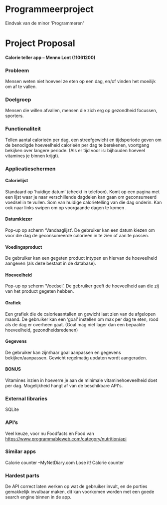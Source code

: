 # Programmeerproject
Eindvak van de minor 'Programmeren'

# Project Proposal
#### Calorie teller app – Menno Lont (11061200)

### Probleem
Mensen weten niet hoeveel ze eten op een dag, en/of vinden het moeilijk om af te vallen.

### Doelgroep
Mensen die willen afvallen, mensen die zich erg op gezondheid focussen, sporters.

### Functionaliteit
Tellen aantal calorieën per dag, een streefgewicht en tijdsperiode geven om de benodigde hoeveelheid calorieën per dag te berekenen, voortgang bekijken over langere periode. (Als er tijd voor is: bijhouden hoeveel vitamines je binnen krijgt).

### Applicatieschermen
#### Calorielijst
Standaard op ‘huidige datum’ (checkt in telefoon). Komt op een pagina met een lijst waar je naar verschillende dagdelen kan gaan om geconsumeerd voedsel in te vullen. Som van huidige calorietelling van die dag onderin. Kan ook naar links swipen om op voorgaande dagen te komen .
#### Datumkiezer	
Pop-up op scherm ‘Vandaaglijst’. De gebruiker kan een datum kiezen om voor die dag de geconsumeerde calorieën in te zien of aan te passen.
#### Voedingsproduct
De gebruiker kan een gegeten product intypen en hiervan de hoeveelheid aangeven (als deze bestaat in de database).
#### Hoeveelheid
Pop-up op scherm ‘Voedsel’. De gebruiker geeft de hoeveelheid aan die zij van het product gegeten hebben.
#### Grafiek
Een grafiek die de calorieaantallen en gewicht laat zien van de afgelopen maand. De gebruiker kan een ‘goal’ instellen om max per dag te eten, rood als de dag er overheen gaat. (Goal mag niet lager dan een bepaalde hoeveelheid, gezondheidsredenen)
#### Gegevens
De gebruiker kan zijn/haar goal aanpassen en gegevens bekijken/aanpassen. Gewicht regelmatig updaten wordt aangeraden.
#### BONUS 
Vitamines	inzien in hoeverre je aan de minimale vitaminehoeveelheid doet per dag. Mogelijkheid hangt af van de beschikbare API's.

### External libraries 
SQLite

### API’s
Veel keuze, voor nu Foodfacts en Food van https://www.programmableweb.com/category/nutrition/api

### Similar apps 
Calorie counter –MyNetDiary.com
Lose it! Calorie counter

### Hardest parts
De API correct laten werken op wat de gebruiker invult, en de porties gemakkelijk invulbaar maken, dit kan voorkomen worden met een goede search engine binnen in de app.
